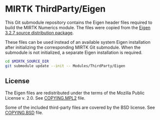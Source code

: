 MIRTK ThirdParty/Eigen
======================

This Git submodule repository contains the Eigen header files required to build
the MIRTK Numerics module. The files were copied from the [Eigen 3.2.7 source
distribution package](http://bitbucket.org/eigen/eigen/get/3.2.7.tar.gz).

These files can be used instead of an available system Eigen installation
after initializing the corresponding MIRTK Git submodule. When the
submodule is not initialized, a separate Eigen installation is required.

```bash
cd $MIRTK_SOURCE_DIR
git submodule update --init -- Modules/ThirdParty/Eigen
```

License
-------

The Eigen files are redistributed under the terms of the Mozilla Public License v. 2.0.
See [COPYING.MPL2](COPYING.MPL2) file.

Some of the included third-party files are covered by the BSD license.
See [COPYING.BSD](COYPING.BSD) file.
